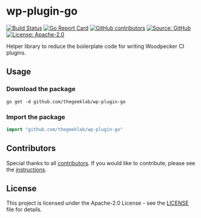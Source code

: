 # wp-plugin-go

[![Build Status](https://ci.thegeeklab.de/api/badges/thegeeklab/wp-plugin-go/status.svg)](https://ci.thegeeklab.de/repos/thegeeklab/wp-plugin-go)
[![Go Report Card](https://goreportcard.com/badge/github.com/thegeeklab/wp-plugin-go)](https://goreportcard.com/report/github.com/thegeeklab/wp-plugin-go)
[![GitHub contributors](https://img.shields.io/github/contributors/thegeeklab/wp-plugin-go)](https://github.com/thegeeklab/wp-plugin-go/graphs/contributors)
[![Source: GitHub](https://img.shields.io/badge/source-github-blue.svg?logo=github&logoColor=white)](https://github.com/thegeeklab/wp-plugin-go)
[![License: Apache-2.0](https://img.shields.io/github/license/thegeeklab/wp-plugin-go)](https://github.com/thegeeklab/wp-plugin-go/blob/main/LICENSE)

Helper library to reduce the boilerplate code for writing Woodpecker CI plugins.

## Usage

### Download the package

```Shell
go get -d github.com/thegeeklab/wp-plugin-go
```

### Import the package

```Go
import "github.com/thegeeklab/wp-plugin-go"
```

## Contributors

Special thanks to all [contributors](https://github.com/thegeeklab/wp-plugin-go/graphs/contributors). If you would like to contribute, please see the [instructions](https://github.com/thegeeklab/wp-plugin-go/blob/main/CONTRIBUTING.md).

## License

This project is licensed under the Apache-2.0 License - see the [LICENSE](https://github.com/thegeeklab/wp-plugin-go/blob/main/LICENSE) file for details.
